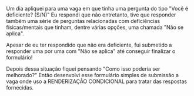 Um dia apliquei para uma vaga em que tinha uma pergunta do tipo "Você é deficiente? (S/N)"
Eu respondi que não entretanto, tive que responder também uma série de perguntas relacionadas com deficiências físicas/mentais
que tinham, dentre várias opções, uma chamada "Não se aplica".

Apesar de eu ter respondido que não era deficiente, fui submetido a responder uma por uma com "Não se aplica" até conseguir
finalizar o formulário!

Depois dessa situação fiquei pensando "Como isso poderia ser melhorado?" 
Então desenvolvi esse formulário simples de submissão a vaga onde uso a RENDERIZAÇÃO CONDICIONAL para tratar das respostas fornecidas.
